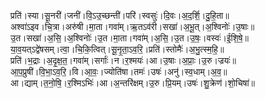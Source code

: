

  
प्रति॑।स्या।सू॒नरी॑।जनी॑।वि॒ऽउ॒च्छन्ती॑।परि॑।स्वसुः॑।दि॒वः।अ॒द॒र्शि॒।दु॒हि॒ता॥  
अश्वा॑ऽइव।चि॒त्रा।अरु॑षी।मा॒ता।गवा॑म्।ऋ॒तऽव॑री।सखा॑।अ॒भू॒त्।अ॒श्विनोः॑।उ॒षाः॥  
उ॒त।सखा॑।अ॒सि॒।अ॒श्विनोः॑।उ॒त।मा॒ता।गवा॑म्।अ॒सि॒।उ॒त।उ॒षः॒।वस्वः॑।ई॒शि॒षे॒॥  
या॒व॒यत्ऽद्वे॑षसम्।त्वा॒।चि॒कि॒त्वित्।सू॒नृ॒ता॒ऽव॒रि॒।प्रति॑।स्तोमैः॑।अ॒भु॒त्स्म॒हि॒॥  
प्रति॑।भ॒द्राः।अ॒दृ॒क्ष॒त॒।गवा॑म्।सर्गाः॑।न।र॒श्मयः॑।आ।उ॒षाः।अ॒प्राः॒।उ॒रु।ज्रयः॑॥  
आ॒प॒प्रुषी॑।वि॒भा॒ऽव॒रि॒।वि।आ॒वः॒।ज्योति॑षा।तमः॑।उषः॑।अनु॑।स्व॒धाम्।अ॒व॒॥  
आ।द्याम्।त॒नो॒षि॒।र॒श्मिऽभिः॑।आ।अ॒न्तरि॑क्षम्।उ॒रु।प्रि॒यम्।उषः॑।शु॒क्रेण॑।शो॒चिषा॑॥  
